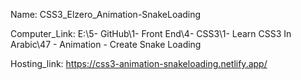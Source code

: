 
Name: CSS3_Elzero_Animation-SnakeLoading

Computer_Link: E:\5- GitHub\1- Front End\4- CSS3\1- Learn CSS3 In Arabic\47 - Animation - Create Snake Loading

Hosting_link: https://css3-animation-snakeloading.netlify.app/

